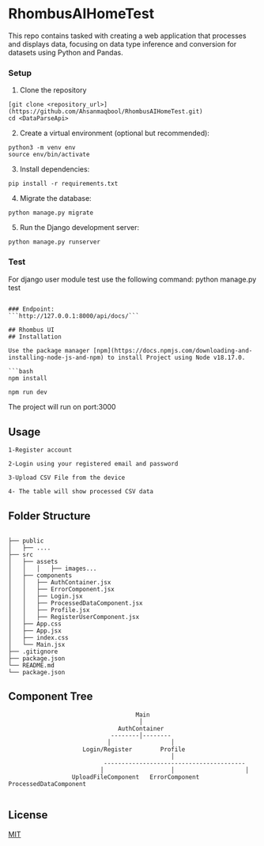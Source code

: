 # RhombusAIHomeTest
This repo contains tasked with creating a web application that processes and displays data, focusing on data type inference and conversion for datasets using Python and Pandas.


### Setup
1. Clone the repository
```
[git clone <repository_url>](https://github.com/Ahsanmaqbool/RhombusAIHomeTest.git)
cd <DataParseApi>
```
2. Create a virtual environment (optional but recommended):

```
python3 -m venv env
source env/bin/activate
```
3. Install dependencies:
```
pip install -r requirements.txt
``` 
4. Migrate the database:
```
python manage.py migrate
```
5. Run the Django development server:
```
python manage.py runserver
```
### Test
For django user module test use the following command:
python manage.py test
```

### Endpoint:
```http://127.0.0.1:8000/api/docs/```

## Rhombus UI
## Installation

Use the package manager [npm](https://docs.npmjs.com/downloading-and-installing-node-js-and-npm) to install Project using Node v18.17.0.

```bash
npm install
```

```bash
npm run dev
```

The project will run on port:3000

## Usage

```
1-Register account

2-Login using your registered email and password

3-Upload CSV File from the device

4- The table will show processed CSV data
```

## Folder Structure

```

├── public
│   ├── ....
├── src
│   ├── assets
│   │   │   ├── images...
│   ├── components
│   │   ├── AuthContainer.jsx
│   │   ├── ErrorComponent.jsx
│   │   ├── Login.jsx
│   │   ├── ProcessedDataComponent.jsx
│   │   ├── Profile.jsx
│   │   ├── RegisterUserComponent.jsx
│   ├── App.css
│   ├── App.jsx
│   ├── index.css
│   └── Main.jsx
├── .gitignore
├── package.json
└── README.md
└── package.json
```

## Component Tree

```
                                    Main
                                     │
                               AuthContainer
                             --------│--------
                            │                 │
                     Login/Register        Profile
                                              │
                           ----------------------------------------
                          │                   │                    │
                  UploadFileComponent   ErrorComponent  ProcessedDataComponent


```

## License

[MIT](https://choosealicense.com/licenses/mit/)
```

